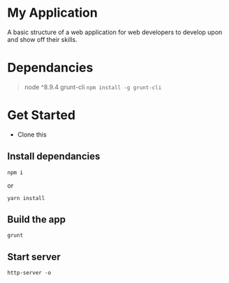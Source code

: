 # My Application

A basic structure of a web application for web developers to develop upon and show off their skills.

# Dependancies
> node ^8.9.4
> grunt-cli ```npm install -g grunt-cli```

# Get Started

- Clone this

## Install dependancies
```
npm i
``` 
or 
```
yarn install
```

## Build the app
```
grunt
```

## Start server
```
http-server -o
```